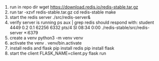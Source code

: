 1. run in repo dir
    wget https://download.redis.io/redis-stable.tar.gz
2. run
    tar -xzvf redis-stable.tar.gz
    cd redis-stable
    make
3. start the redis server
    ./src/redis-server&
4. verify server is running
    ps aux | grep redis
    should respond with:
        student    4449  0.2  0.1  62256  6332 pts/4    Sl   08:34   0:00 ./redis-stable/src/redis-server *:6379
5. create a venv 
    python3 -m venv venv
6. activate the venv
    . venv/bin.activate
7. install redis and flask
    pip install redis 
    pip install flask 
8. start the client 
    FLASK_NAME=client.py flask run